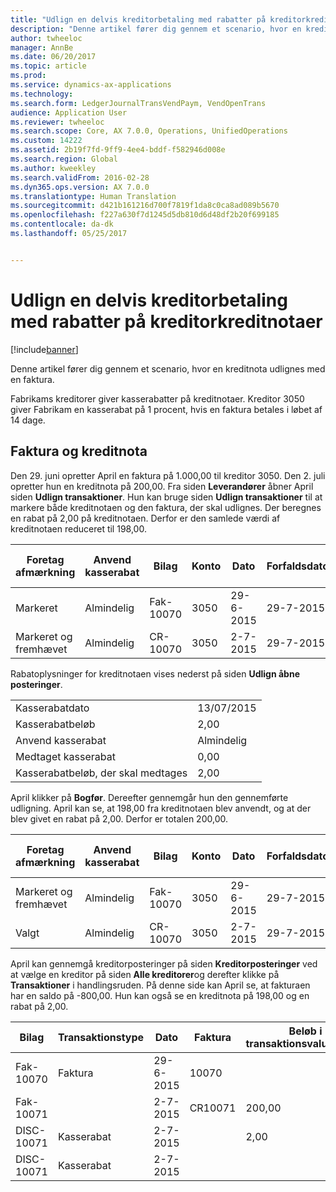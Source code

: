 ```yaml
---
title: "Udlign en delvis kreditorbetaling med rabatter på kreditorkreditnotaer"
description: "Denne artikel fører dig gennem et scenario, hvor en kreditnota udlignes med en faktura."
author: twheeloc
manager: AnnBe
ms.date: 06/20/2017
ms.topic: article
ms.prod: 
ms.service: dynamics-ax-applications
ms.technology: 
ms.search.form: LedgerJournalTransVendPaym, VendOpenTrans
audience: Application User
ms.reviewer: twheeloc
ms.search.scope: Core, AX 7.0.0, Operations, UnifiedOperations
ms.custom: 14222
ms.assetid: 2b19f7fd-9ff9-4ee4-bddf-f582946d008e
ms.search.region: Global
ms.author: kweekley
ms.search.validFrom: 2016-02-28
ms.dyn365.ops.version: AX 7.0.0
ms.translationtype: Human Translation
ms.sourcegitcommit: d421b161216d700f7819f1da8c0ca8ad089b5670
ms.openlocfilehash: f227a630f7d1245d5db810d6d48df2b20f699185
ms.contentlocale: da-dk
ms.lasthandoff: 05/25/2017


---
```


# <a name="settle-a-partial-vendor-payment-that-has-discounts-on-vendor-credit-notes"></a>Udlign en delvis kreditorbetaling med rabatter på kreditorkreditnotaer

[!include[banner](../includes/banner.md)]


Denne artikel fører dig gennem et scenario, hvor en kreditnota udlignes med en faktura.

Fabrikams kreditorer giver kasserabatter på kreditnotaer. Kreditor 3050 giver Fabrikam en kasserabat på 1 procent, hvis en faktura betales i løbet af 14 dage.

## <a name="invoice-and-credit-memo"></a>Faktura og kreditnota
Den 29. juni opretter April en faktura på 1.000,00 til kreditor 3050. Den 2. juli opretter hun en kreditnota på 200,00. Fra siden **Leverandører** åbner April siden **Udlign transaktioner**. Hun kan bruge siden **Udlign transaktioner** til at markere både kreditnotaen og den faktura, der skal udlignes. Der beregnes en rabat på 2,00 på kreditnotaen. Derfor er den samlede værdi af kreditnotaen reduceret til 198,00.

| Foretag afmærkning                     | Anvend kasserabat | Bilag   | Konto | Dato      | Forfaldsdato  | Faktura | Beløb i transaktionsvaluta | Valuta | Beløb, der skal udlignes |
|--------------------------|-------------------|-----------|---------|-----------|-----------|---------|--------------------------------|----------|------------------|
| Markeret                 | Almindelig            | Fak-10070 | 3050    | 29-6-2015 | 29-7-2015 | 10070   | -1.000,00                      | USD      | -990,00          |
| Markeret og fremhævet | Almindelig            | CR-10070  | 3050    | 2-7-2015  | 29-7-2015 |         | 200,00                         | USD      | 198,00           |

Rabatoplysninger for kreditnotaen vises nederst på siden **Udlign åbne posteringer**.

|                              |           |
|------------------------------|-----------|
| Kasserabatdato           | 13/07/2015 |
| Kasserabatbeløb         | 2,00      |
| Anvend kasserabat            | Almindelig    |
| Medtaget kasserabat          | 0,00      |
| Kasserabatbeløb, der skal medtages | 2,00      |

April klikker på **Bogfør**. Dereefter gennemgår hun den gennemførte udligning. April kan se, at 198,00 fra kreditnotaen blev anvendt, og at der blev givet en rabat på 2,00. Derfor er totalen 200,00.

| Foretag afmærkning                     | Anvend kasserabat | Bilag   | Konto | Dato      | Forfaldsdato  | Faktura  | Beløb i transaktionsvaluta | Valuta | Beløb, der skal udlignes |
|--------------------------|-------------------|-----------|---------|-----------|-----------|----------|--------------------------------|----------|------------------|
| Markeret og fremhævet | Almindelig            | Fak-10070 | 3050    | 29-6-2015 | 29-7-2015 | 10070    | -1.000,00                      | USD      | -200,00          |
| Valgt                 | Almindelig            | CR-10070  | 3050    | 2-7-2015  | 29-7-2015 | CR-10070 | 200,00                         | USD      | 198,00           |

April kan gennemgå kreditorposteringer på siden **Kreditorposteringer** ved at vælge en kreditor på siden **Alle kreditorer**og derefter klikke på **Transaktioner** i handlingsruden. På denne side kan April se, at fakturaen har en saldo på -800,00. Hun kan også se en kreditnota på 198,00 og en rabat på 2,00.

| Bilag    | Transaktionstype | Dato      | Faktura | Beløb i transaktionsvalutadebet | Beløb i transaktionsvalutakredit | Saldo | Valuta |
|------------|------------------|-----------|---------|--------------------------------------|---------------------------------------|---------|----------|
| Fak-10070  | Faktura          | 29-6-2015 | 10070   |                                      | 1.000,00                              | -800,00 | USD      |
| Fak-10071  |                  | 2-7-2015  | CR10071 | 200,00                               |                                       | 0,00    | USD      |
| DISC-10071 |  Kasserabat   | 2-7-2015  |         | 2,00                                 |                                       | 0,00    | USD      |
| DISC-10071 |  Kasserabat   | 2-7-2015  |         |                                      | 2,00                                  | 0,00    | USD      |






